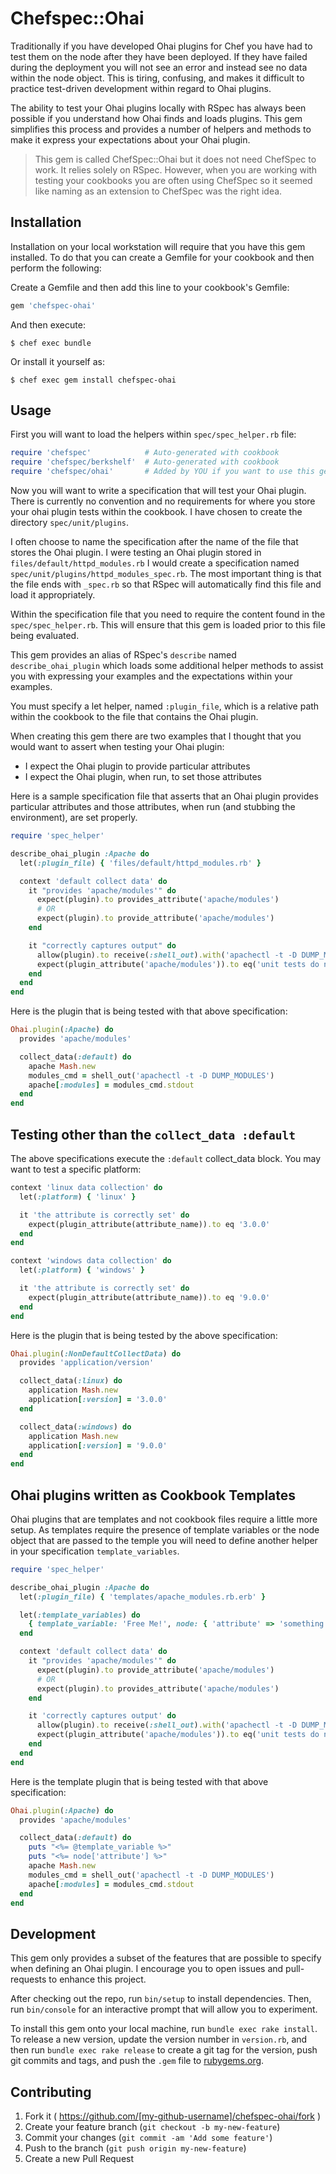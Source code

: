# Chefspec::Ohai

Traditionally if you have developed Ohai plugins for Chef you have had to test
them on the node after they have been deployed. If they have failed during the
deployment you will not see an error and instead see no data within the node
object. This is tiring, confusing, and makes it difficult to practice
test-driven development within regard to Ohai plugins.

The ability to test your Ohai plugins locally with RSpec has always been possible
if you understand how Ohai finds and loads plugins. This gem simplifies this
process and provides a number of helpers and methods to make it express your
expectations about your Ohai plugin.

> This gem is called ChefSpec::Ohai but it does not need ChefSpec to work. It
> relies solely on RSpec. However, when you are working with testing your
> cookbooks you are often using ChefSpec so it seemed like naming as an extension
> to ChefSpec was the right idea.

## Installation

Installation on your local workstation will require that you have this gem
installed. To do that you can create a Gemfile for your cookbook and then perform
the following:

Create a Gemfile and then add this line to your cookbook's Gemfile:

```ruby
gem 'chefspec-ohai'
```

And then execute:

    $ chef exec bundle

Or install it yourself as:

    $ chef exec gem install chefspec-ohai

## Usage

First you will want to load the helpers within `spec/spec_helper.rb` file:

```ruby
require 'chefspec'            # Auto-generated with cookbook
require 'chefspec/berkshelf'  # Auto-generated with cookbook
require 'chefspec/ohai'       # Added by YOU if you want to use this gem
```

Now you will want to write a specification that will test your Ohai plugin. There
is currently no convention and no requirements for where you store your ohai
plugin tests within the cookbook. I have chosen to create the directory
`spec/unit/plugins`.

I often choose to name the specification after the name of the file that stores
the Ohai plugin. I were testing an Ohai plugin stored in `files/default/httpd_modules.rb`
I would create a specification named `spec/unit/plugins/httpd_modules_spec.rb`.
The most important thing is that the file ends with `_spec.rb` so that RSpec
will automatically find this file and load it appropriately.

Within the specification file that you need to require the content found in the
`spec/spec_helper.rb`. This will ensure that this gem is loaded prior to this
file being evaluated.

This gem provides an alias of RSpec's `describe` named `describe_ohai_plugin`
which loads some additional helper methods to assist you with expressing your
examples and the expectations within your examples.

You must specify a let helper, named `:plugin_file`, which is a relative path
within the cookbook to the file that contains the Ohai plugin.

When creating this gem there are two examples that I thought that you would
want to assert when testing your Ohai plugin:

* I expect the Ohai plugin to provide particular attributes
* I expect the Ohai plugin, when run, to set those attributes

Here is a sample specification file that asserts that an Ohai plugin provides
particular attributes and those attributes, when run (and stubbing the environment),
are set properly.

```ruby
require 'spec_helper'

describe_ohai_plugin :Apache do
  let(:plugin_file) { 'files/default/httpd_modules.rb' }

  context 'default collect data' do
    it "provides 'apache/modules'" do
      expect(plugin).to provides_attribute('apache/modules')
      # OR
      expect(plugin).to provide_attribute('apache/modules')
    end

    it "correctly captures output" do
      allow(plugin).to receive(:shell_out).with('apachectl -t -D DUMP_MODULES') { double(stderror: 0, stdout: 'unit tests do not like to run on systems') }
      expect(plugin_attribute('apache/modules')).to eq('unit tests do not like to run on systems')
    end
  end
end
```

Here is the plugin that is being tested with that above specification:

```ruby
Ohai.plugin(:Apache) do
  provides 'apache/modules'

  collect_data(:default) do
    apache Mash.new
    modules_cmd = shell_out('apachectl -t -D DUMP_MODULES')
    apache[:modules] = modules_cmd.stdout
  end
end
```

## Testing other than the `collect_data :default`

The above specifications execute the `:default` collect_data block. You may want to test a specific platform:

```ruby
context 'linux data collection' do
  let(:platform) { 'linux' }

  it 'the attribute is correctly set' do
    expect(plugin_attribute(attribute_name)).to eq '3.0.0'
  end
end

context 'windows data collection' do
  let(:platform) { 'windows' }

  it 'the attribute is correctly set' do
    expect(plugin_attribute(attribute_name)).to eq '9.0.0'
  end
end
```

Here is the plugin that is being tested by the above specification:

```ruby
Ohai.plugin(:NonDefaultCollectData) do
  provides 'application/version'

  collect_data(:linux) do
    application Mash.new
    application[:version] = '3.0.0'
  end

  collect_data(:windows) do
    application Mash.new
    application[:version] = '9.0.0'
  end
end
```

## Ohai plugins written as Cookbook Templates

Ohai plugins that are templates and not cookbook files require a little more setup. As templates require the presence of template variables or the node object that are passed to the temple you will need to define another helper in your specification `template_variables`.


```ruby
require 'spec_helper'

describe_ohai_plugin :Apache do
  let(:plugin_file) { 'templates/apache_modules.rb.erb' }

  let(:template_variables) do
    { template_variable: 'Free Me!', node: { 'attribute' => 'something' } }
  end

  context 'default collect data' do
    it "provides 'apache/modules'" do
      expect(plugin).to provide_attribute('apache/modules')
      # OR
      expect(plugin).to provides_attribute('apache/modules')
    end

    it 'correctly captures output' do
      allow(plugin).to receive(:shell_out).with('apachectl -t -D DUMP_MODULES') { double(stderror: 0, stdout: 'unit tests do not like to run on systems') }
      expect(plugin_attribute('apache/modules')).to eq('unit tests do not like to run on systems')
    end
  end
end
```

Here is the template plugin that is being tested with that above specification:

```ruby
Ohai.plugin(:Apache) do
  provides 'apache/modules'

  collect_data(:default) do
    puts "<%= @template_variable %>"
    puts "<%= node['attribute'] %>"
    apache Mash.new
    modules_cmd = shell_out('apachectl -t -D DUMP_MODULES')
    apache[:modules] = modules_cmd.stdout
  end
end
```

## Development

This gem only provides a subset of the features that are possible to specify when
defining an Ohai plugin. I encourage you to open issues and pull-requests to
enhance this project.

After checking out the repo, run `bin/setup` to install dependencies. Then, run `bin/console` for an interactive prompt that will allow you to experiment.

To install this gem onto your local machine, run `bundle exec rake install`. To release a new version, update the version number in `version.rb`, and then run `bundle exec rake release` to create a git tag for the version, push git commits and tags, and push the `.gem` file to [rubygems.org](https://rubygems.org).

## Contributing

1. Fork it ( https://github.com/[my-github-username]/chefspec-ohai/fork )
2. Create your feature branch (`git checkout -b my-new-feature`)
3. Commit your changes (`git commit -am 'Add some feature'`)
4. Push to the branch (`git push origin my-new-feature`)
5. Create a new Pull Request
